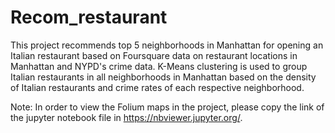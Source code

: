 # Recom_restaurant


This project recommends top 5 neighborhoods in Manhattan for opening an Italian restaurant based on Foursquare data on restaurant locations in Manhattan and NYPD's crime data. K-Means clustering is used to group Italian restaurants in all neighborhoods in Manhattan based on the density of Italian restaurants and crime rates of each respective neighborhood.

Note: In order to view the Folium maps in the project, please copy the link of the jupyter notebook file in https://nbviewer.jupyter.org/.
